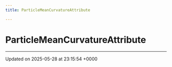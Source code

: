 ```yaml
---
title: ParticleMeanCurvatureAttribute

---
```


# ParticleMeanCurvatureAttribute





-------------------------------

Updated on 2025-05-28 at 23:15:54 +0000
